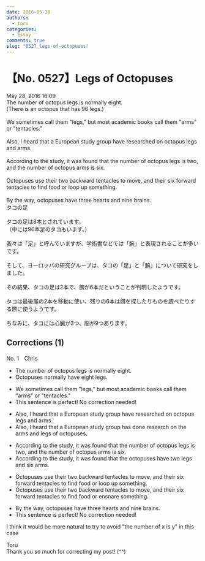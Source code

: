 ```yaml
---
date: 2016-05-28
authors:
  - toru
categories:
  - Essay
comments: true
slug: "0527_legs-of-octopuses"
---
```


# 【No. 0527】Legs of Octopuses
<div class="date">May 28, 2016 16:09</div>
<div id="post"><div id="body_show_ori">
The number of octopus legs is normally eight.<br/>(There is an octopus that has 96 legs.)<br/><br/>We sometimes call them "legs," but most academic books call them "arms" or "tentacles."<br/><br/>Also, I heard that a European study group have researched on octopus legs and arms.<br/><br/>According to the study, it was found that the number of octopus legs is two, and the number of octopus arms is six.<br/><br/>Octopuses use their two backward tentacles to move, and their six forward tentacles to find food or loop up something.<br/><br/>By the way, octopuses have three hearts and nine brains.
</div></div>

<!-- more -->

<div id="post_ja"><div id="body_show_mo">
タコの足<br/><br/>タコの足は8本とされています。<br/>（中には96本足のタコもいます。）<br/><br/>我々は「足」と呼んでいますが、学術書などでは「腕」と表現されることが多いです。<br/><br/>そして、ヨーロッパの研究グループは、タコの「足」と「腕」について研究をしました。<br/><br/>その結果、タコの足は2本で、腕が6本だということが判明したようです。<br/><br/>タコは最後尾の2本を移動に使い、残りの6本は餌を探したりものを調べたりする際に使うようです。<br/><br/>ちなみに、タコには心臓が3つ、脳が9つあります。
</div></div>

## Corrections (1)
<div id="block"><div class="first_name"> No. 1　<span class="just_name">Chris</span></div><div id="block2">
<ul class="correction_field">
<li class="incorrect">The number of octopus legs is normally eight.</li>
<li class="corrected correct">
<span class="f_blue">Octopuses normally have </span>eight legs.
</li>
</ul>
<ul class="correction_field">
<li class="incorrect">We sometimes call them "legs," but most academic books call them "arms" or "tentacles."</li>
<li class="corrected perfect">This sentence is perfect! No correction needed!</li>
</ul>
<ul class="correction_field">
<li class="incorrect">Also, I heard that a European study group have researched on octopus legs and arms.</li>
<li class="corrected correct">
Also, I heard that a European study group <span class="f_blue">has done</span> research <span class="f_blue">on the arms and legs of octopuses.</span>
</li>
</ul>
<ul class="correction_field">
<li class="incorrect">According to the study, it was found that the number of octopus legs is two, and the number of octopus arms is six.</li>
<li class="corrected correct">
According to the study, it was found that the <span class="f_blue">octopuses have</span> two <span class="f_blue">legs </span>and <span class="f_blue">six arms.</span>
</li>
</ul>
<ul class="correction_field">
<li class="incorrect">Octopuses use their two backward tentacles to move, and their six forward tentacles to find food or loop up something.</li>
<li class="corrected correct">
Octopuses use their two backward tentacles to move, and their six forward tentacles to find food or <span class="f_blue">ensnare</span> something.
</li>
</ul>
<ul class="correction_field">
<li class="incorrect">By the way, octopuses have three hearts and nine brains.</li>
<li class="corrected perfect">This sentence is perfect! No correction needed!</li>
</ul>
<p class="comment_small">
 I think it would be more natural to try to avoid "the number of x is y" in this case
</p>

</div><div class="name"><span class="just_name">Toru</span><br>
Thank you so much for correcting my post! (^^)
</div>
</div>

